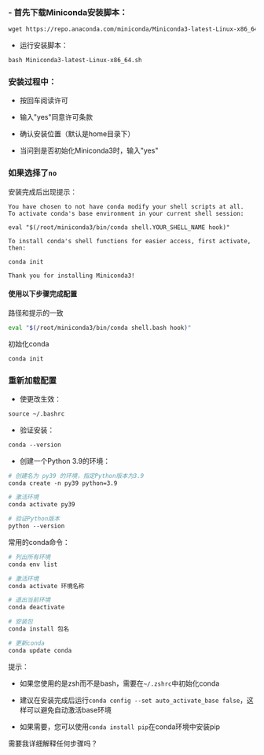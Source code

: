 ### - 首先下载Miniconda安装脚本：

```bash
wget https://repo.anaconda.com/miniconda/Miniconda3-latest-Linux-x86_64.sh
```

- 运行安装脚本：
```bash
bash Miniconda3-latest-Linux-x86_64.sh
```


### 安装过程中：

- 按回车阅读许可

- 输入"yes"同意许可条款

- 确认安装位置（默认是home目录下）

- 当问到是否初始化Miniconda3时，输入"yes"

### 如果选择了`no`
安装完成后出现提示：
```text
You have chosen to not have conda modify your shell scripts at all.
To activate conda's base environment in your current shell session:

eval "$(/root/miniconda3/bin/conda shell.YOUR_SHELL_NAME hook)"

To install conda's shell functions for easier access, first activate, then:

conda init

Thank you for installing Miniconda3!
```

#### 使用以下步骤完成配置
路径和提示的一致
```bash
eval "$(/root/miniconda3/bin/conda shell.bash hook)"
```

初始化conda
```bash
conda init
```

### 重新加载配置
- 使更改生效：
```bash
source ~/.bashrc
```

- 验证安装：
```bash
conda --version
```

- 创建一个Python 3.9的环境：
```bash
# 创建名为 py39 的环境，指定Python版本为3.9
conda create -n py39 python=3.9

# 激活环境
conda activate py39

# 验证Python版本
python --version
```



常用的conda命令：
```bash
# 列出所有环境
conda env list

# 激活环境
conda activate 环境名称

# 退出当前环境
conda deactivate

# 安装包
conda install 包名

# 更新conda
conda update conda
```



提示：

- 如果您使用的是zsh而不是bash，需要在`~/.zshrc`中初始化conda

- 建议在安装完成后运行`conda config --set auto_activate_base false`，这样可以避免自动激活base环境

- 如果需要，您可以使用`conda install pip`在conda环境中安装pip

需要我详细解释任何步骤吗？